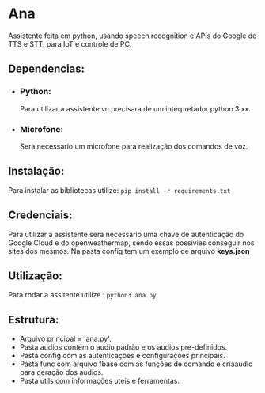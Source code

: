 # Ana
Assistente feita em python, usando speech recognition e APIs do Google de TTS e STT. para IoT e controle de PC.

## Dependencias:

* ### Python:
    Para utilizar a assistente vc precisara de um interpretador python 3.xx.

* ### Microfone:
    Sera necessario um microfone para realização dos comandos de voz.

## Instalação:

Para instalar as bibliotecas utilize:
```pip install -r requirements.txt ```


## Credenciais:

Para utilizar a assistente sera necessario uma chave de autenticação do Google Cloud e do openweathermap, sendo essas possivies conseguir nos sites dos mesmos.
Na pasta config tem um exemplo de arquivo **keys.json**
## Utilização:

Para rodar a assitente utilize :
```python3 ana.py```

## Estrutura:

* Arquivo principal = 'ana.py'.
* Pasta audios contem o audio padrão e os audios pre-definidos. 
* Pasta config com as autenticações e configurações principais. 
* Pasta func com arquivo fbase com as funções de comando e criaaudio para geração dos audios. 
* Pasta utils com informações uteis e ferramentas.
